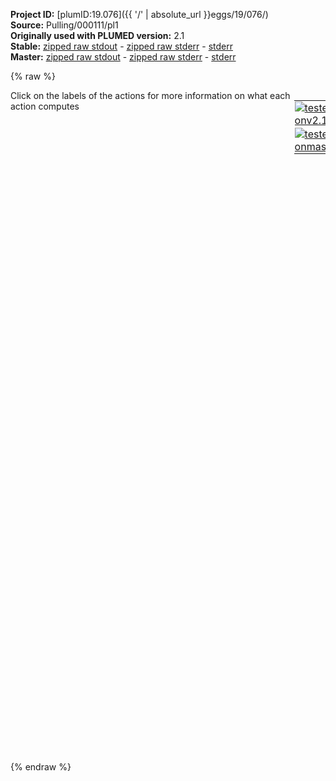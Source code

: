 **Project ID:** [plumID:19.076]({{ '/' | absolute_url }}eggs/19/076/)  
**Source:** Pulling/000111/pl1  
**Originally used with PLUMED version:** 2.1  
**Stable:** [zipped raw stdout](pl1.plumed.stdout.txt.zip) - [zipped raw stderr](pl1.plumed.stderr.txt.zip) - [stderr](pl1.plumed.stderr)  
**Master:** [zipped raw stdout](pl1.plumed_master.stdout.txt.zip) - [zipped raw stderr](pl1.plumed_master.stderr.txt.zip) - [stderr](pl1.plumed_master.stderr)  

{% raw %}
<div style="width: 100%; float:left">
<div style="width: 90%; float:left" id="value_details_data/Pulling/000111/pl1"> Click on the labels of the actions for more information on what each action computes </div>
<div style="width: 10%; float:left"><table><tr><td style="padding:1px"><a href="pl1.plumed.stderr"><img src="https://img.shields.io/badge/v2.10-passing-green.svg" alt="tested onv2.10" /></a></td></tr><tr><td style="padding:1px"><a href="pl1.plumed_master.stderr"><img src="https://img.shields.io/badge/master-passing-green.svg" alt="tested onmaster" /></a></td></tr></table></div></div>
<pre style="width=97%;">
<span style="color:blue" class="comment"># Adapt units to LAMMPS script (units real)</span>
<span class="plumedtooltip" style="color:green">UNITS<span class="right">This command sets the internal units for the code. <a href="https://www.plumed.org/doc-master/user-doc/html/_u_n_i_t_s.html" style="color:green">More details</a><i></i></span></span> <span class="plumedtooltip">LENGTH<span class="right">the units of lengths<i></i></span></span>=A <span class="plumedtooltip">TIME<span class="right">the units of time<i></i></span></span>=fs <span class="plumedtooltip">ENERGY<span class="right">the units of energy<i></i></span></span>=kcal/mol

<span style="color:blue" class="comment"># Radius of Gyration</span>
<span style="display:none;" id="data/Pulling/000111/pl1">The UNITS action with label <b></b> calculates something</span><b name="data/Pulling/000111/pl1rg" onclick='showPath("data/Pulling/000111/pl1","data/Pulling/000111/pl1rg","data/Pulling/000111/pl1rg","black")'>rg</b><span style="display:none;" id="data/Pulling/000111/pl1rg">The GYRATION action with label <b>rg</b> calculates the following quantities:<table  align="center" frame="void" width="95%" cellpadding="5%"><tr><td width="5%"><b> Quantity </b>  </td><td width="5%"><b> Type </b>  </td><td><b> Description </b> </td></tr><tr><td width="5%">rg</td><td width="5%"><font color="black">scalar</font></td><td>the radius of gyration</td></tr></table></span>: <span class="plumedtooltip" style="color:green">GYRATION<span class="right">Calculate the radius of gyration, or other properties related to it. <a href="https://www.plumed.org/doc-master/user-doc/html/_g_y_r_a_t_i_o_n.html" style="color:green">More details</a><i></i></span></span> <span class="plumedtooltip">TYPE<span class="right"> The type of calculation relative to the Gyration Tensor you want to perform<i></i></span></span>=RADIUS <span class="plumedtooltip">ATOMS<span class="right">the group of atoms that you are calculating the Gyration Tensor for<i></i></span></span>=1-293


<span id="data/Pulling/000111/pl1defrestr_short"><b name="data/Pulling/000111/pl1restr" onclick='showPath("data/Pulling/000111/pl1","data/Pulling/000111/pl1restr","data/Pulling/000111/pl1restr","black")'>restr</b><span style="display:none;" id="data/Pulling/000111/pl1restr">The MOVINGRESTRAINT action with label <b>restr</b> calculates the following quantities:<table  align="center" frame="void" width="95%" cellpadding="5%"><tr><td width="5%"><b> Quantity </b>  </td><td width="5%"><b> Type </b>  </td><td><b> Description </b> </td></tr><tr><td width="5%">restr.bias</td><td width="5%"><font color="black">scalar</font></td><td>the instantaneous value of the bias potential</td></tr><tr><td width="5%">restr.force2</td><td width="5%"><font color="black">scalar</font></td><td>the instantaneous value of the squared force due to this bias potential</td></tr><tr><td width="5%">restr.rg_cntr</td><td width="5%"><font color="black">scalar</font></td><td>one or multiple instances of this quantity can be referenced elsewhere in the input file. these quantities will named with  the arguments of the bias followed by the character string _cntr. These quantities give the instantaneous position of the center of the harmonic potential. This particular component measures this quantity for the input CV named rg</td></tr><tr><td width="5%">restr.rg_work</td><td width="5%"><font color="black">scalar</font></td><td>one or multiple instances of this quantity can be referenced elsewhere in the input file. These quantities will named with the arguments of the bias followed by the character string _work. These quantities tell the user how much work has been done by the potential in dragging the system along the various colvar axis. This particular component measures this quantity for the input CV named rg</td></tr><tr><td width="5%">restr.rg_kappa</td><td width="5%"><font color="black">scalar</font></td><td>one or multiple instances of this quantity can be referenced elsewhere in the input file. These quantities will named with the arguments of the bias followed by the character string _kappa. These quantities tell the user the time dependent value of kappa. This particular component measures this quantity for the input CV named rg</td></tr><tr><td width="5%">restr.work</td><td width="5%"><font color="black">scalar</font></td><td>the total work performed changing this restraint</td></tr></table></span>: ...
        <span class="plumedtooltip" style="color:green">MOVINGRESTRAINT<span class="right">Add a time-dependent, harmonic restraint on one or more variables. This action has <a class="toggler" href='javascript:;' onclick='toggleDisplay("data/Pulling/000111/pl1defrestr");'>hidden defaults</a>. <a href="https://www.plumed.org/doc-master/user-doc/html/_m_o_v_i_n_g_r_e_s_t_r_a_i_n_t.html">More details</a><i></i></span></span>
        <span class="plumedtooltip">ARG<span class="right">the labels of the scalars on which the bias will act<i></i></span></span>=<b name="data/Pulling/000111/pl1rg">rg</b>
        <span class="plumedtooltip">STEP0<span class="right">This keyword appears multiple times as STEPx with x=0,1,2,<i></i></span></span>=0 <span class="plumedtooltip">AT0<span class="right">ATx is equal to the position of the restraint at time STEPx<i></i></span></span>=62.441 <span class="plumedtooltip">KAPPA0<span class="right">KAPPAx is equal to the value of the force constants at time STEPx<i></i></span></span>=10
        <span class="plumedtooltip">STEP1<span class="right">This keyword appears multiple times as STEPx with x=0,1,2,<i></i></span></span>=24755900 <span class="plumedtooltip">AT1<span class="right">ATx is equal to the position of the restraint at time STEPx<i></i></span></span>=310 <span class="plumedtooltip">KAPPA1<span class="right">KAPPAx is equal to the value of the force constants at time STEPx<i></i></span></span>=10
...
</span><span id="data/Pulling/000111/pl1defrestr_long" style="display:none;"><b name="data/Pulling/000111/pl1restr" onclick='showPath("data/Pulling/000111/pl1","data/Pulling/000111/pl1restr","data/Pulling/000111/pl1restr","black")'>restr</b>: ...
        <span class="plumedtooltip" style="color:green">MOVINGRESTRAINT<span class="right">Add a time-dependent, harmonic restraint on one or more variables. This action uses the <a class="toggler" href='javascript:;' onclick='toggleDisplay("data/Pulling/000111/pl1defrestr");'>defaults shown here</a>. <a href="https://www.plumed.org/doc-master/user-doc/html/_m_o_v_i_n_g_r_e_s_t_r_a_i_n_t.html">More details</a><i></i></span></span>
        <span class="plumedtooltip">ARG<span class="right">the labels of the scalars on which the bias will act<i></i></span></span>=<b name="data/Pulling/000111/pl1rg">rg</b>
        <span class="plumedtooltip">STEP0<span class="right">This keyword appears multiple times as STEPx with x=0,1,2,<i></i></span></span>=0 <span class="plumedtooltip">AT0<span class="right">ATx is equal to the position of the restraint at time STEPx<i></i></span></span>=62.441 <span class="plumedtooltip">KAPPA0<span class="right">KAPPAx is equal to the value of the force constants at time STEPx<i></i></span></span>=10
        <span class="plumedtooltip">STEP1<span class="right">This keyword appears multiple times as STEPx with x=0,1,2,<i></i></span></span>=24755900 <span class="plumedtooltip">AT1<span class="right">ATx is equal to the position of the restraint at time STEPx<i></i></span></span>=310 <span class="plumedtooltip">KAPPA1<span class="right">KAPPAx is equal to the value of the force constants at time STEPx<i></i></span></span>=10
 <span class="plumedtooltip">VERSE<span class="right"> Tells plumed whether the restraint is only acting for CV larger (U) or smaller (L) than the restraint or whether it is acting on both sides (B)<i></i></span></span>=B
...
</span><span style="color:blue" class="comment"># Print rg</span>
<span class="plumedtooltip" style="color:green">PRINT<span class="right">Print quantities to a file. <a href="https://www.plumed.org/doc-master/user-doc/html/_p_r_i_n_t.html" style="color:green">More details</a><i></i></span></span> <span class="plumedtooltip">ARG<span class="right">the labels of the values that you would like to print to the file<i></i></span></span>=<b name="data/Pulling/000111/pl1rg">rg</b>,<b name="data/Pulling/000111/pl1restr">restr.rg_cntr</b>,<b name="data/Pulling/000111/pl1restr">restr.rg_work</b> <span class="plumedtooltip">FILE<span class="right">the name of the file on which to output these quantities<i></i></span></span>=work1 <span class="plumedtooltip">STRIDE<span class="right"> the frequency with which the quantities of interest should be output<i></i></span></span>=247559

<span style="color:blue" class="comment"># End of Program</span>
<span class="plumedtooltip" style="color:green">ENDPLUMED<span class="right">Terminate plumed input. <a href="https://www.plumed.org/doc-master/user-doc/html/_e_n_d_p_l_u_m_e_d.html" style="color:green">More details</a><i></i></span></span><span style="color:blue" class="comment">
</span></pre>
{% endraw %}
